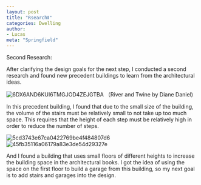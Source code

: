 ```yaml
---
layout: post
title: "RsearchⅡ"
categories: Dwelling
author:
- Lucas
meta: "Springfield"
---
```


Second Research:

After clarifying the design goals for the next step, I conducted a second research and found new precedent buildings to learn from the architectural ideas.


![6DX6AND6KUI6TMGJOD4ZEJGTBA](https://user-images.githubusercontent.com/90553297/135430718-6b8f6211-09d7-460a-95dc-3a6ac1644a5f.jpg)
（River and Twine by Diane Daniel)

In this precedent building, I found that due to the small size of the building, the volume of the stairs must be relatively small to not take up too much space. This requires that the height of each step must be relatively high in order to reduce the number of steps.

![5cd3743e67ca0422769be4f484807d6](https://user-images.githubusercontent.com/90553297/135435548-59320736-7487-4657-8ca6-b2caee6e576c.jpg)
![45fb35116a06179a83e3de54d29327e](https://user-images.githubusercontent.com/90553297/135435608-d63c555d-057b-449e-ab55-b7f4f387efd5.jpg)

And I found a building that uses small floors of different heights to increase the building space in the architectural books. I got the idea of using the space on the first floor to build a garage from this building, so my next goal is to add stairs and garages into the design.
